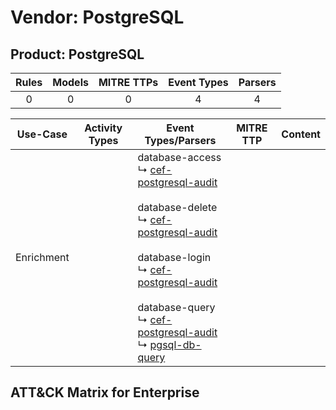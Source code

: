 Vendor: PostgreSQL
==================
Product: PostgreSQL
-------------------
| Rules | Models | MITRE TTPs | Event Types | Parsers |
|:-----:|:------:|:----------:|:-----------:|:-------:|
|   0   |   0    |     0      |      4      |    4    |

|  Use-Case  | Activity Types | Event Types/Parsers                                                                                                                                                                                                                                                                                                                                                                                                                                                                       | MITRE TTP | Content |
|:----------:| -------------- | ----------------------------------------------------------------------------------------------------------------------------------------------------------------------------------------------------------------------------------------------------------------------------------------------------------------------------------------------------------------------------------------------------------------------------------------------------------------------------------------- | --------- | ------- |
| Enrichment | <ul></li></ul> |  database-access<br> ↳ [cef-postgresql-audit](../Parsers/parserContent_cef-postgresql-audit.md)<br><br> database-delete<br> ↳ [cef-postgresql-audit](../Parsers/parserContent_cef-postgresql-audit.md)<br><br> database-login<br> ↳ [cef-postgresql-audit](../Parsers/parserContent_cef-postgresql-audit.md)<br><br> database-query<br> ↳ [cef-postgresql-audit](../Parsers/parserContent_cef-postgresql-audit.md)<br> ↳ [pgsql-db-query](../Parsers/parserContent_pgsql-db-query.md)<br> |           |         |

ATT&CK Matrix for Enterprise
----------------------------
